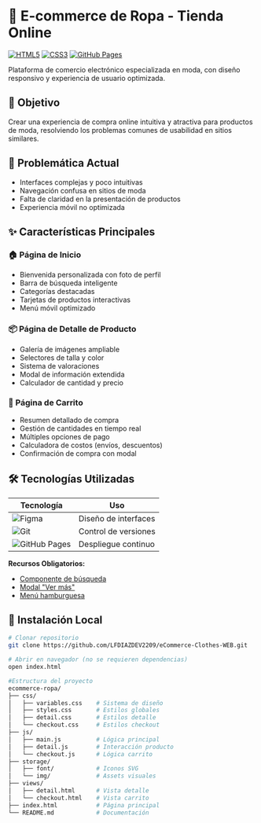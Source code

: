 # 👗 E-commerce de Ropa - Tienda Online

[![HTML5](https://img.shields.io/badge/HTML5-E34F26?style=for-the-badge&logo=html5&logoColor=white)](https://developer.mozilla.org/en-US/docs/Web/HTML)
[![CSS3](https://img.shields.io/badge/CSS3-1572B6?style=for-the-badge&logo=css3&logoColor=white)](https://developer.mozilla.org/en-US/docs/Web/CSS)
[![GitHub Pages](https://img.shields.io/badge/GitHub%20Pages-222222?style=for-the-badge&logo=github&logoColor=white)](https://pages.github.com/)

Plataforma de comercio electrónico especializada en moda, con diseño responsivo y experiencia de usuario optimizada.

## 🎯 Objetivo
Crear una experiencia de compra online intuitiva y atractiva para productos de moda, resolviendo los problemas comunes de usabilidad en sitios similares.

## 🚨 Problemática Actual
- Interfaces complejas y poco intuitivas
- Navegación confusa en sitios de moda
- Falta de claridad en la presentación de productos
- Experiencia móvil no optimizada

## ✨ Características Principales

### 🏠 Página de Inicio
- Bienvenida personalizada con foto de perfil
- Barra de búsqueda inteligente
- Categorías destacadas
- Tarjetas de productos interactivas
- Menú móvil optimizado

### 📦 Página de Detalle de Producto
- Galería de imágenes ampliable
- Selectores de talla y color
- Sistema de valoraciones
- Modal de información extendida
- Calculador de cantidad y precio

### 🛒 Página de Carrito
- Resumen detallado de compra
- Gestión de cantidades en tiempo real
- Múltiples opciones de pago
- Calculadora de costos (envíos, descuentos)
- Confirmación de compra con modal

## 🛠️ Tecnologías Utilizadas
| Tecnología | Uso |
|------------|-----|
| ![Figma](https://img.shields.io/badge/Figma-F24E1E?style=for-the-badge&logo=figma&logoColor=white) | Diseño de interfaces |
| ![Git](https://img.shields.io/badge/Git-F05032?style=for-the-badge&logo=git&logoColor=white) | Control de versiones |
| ![GitHub Pages](https://img.shields.io/badge/GitHub%20Pages-222222?style=for-the-badge&logo=github&logoColor=white) | Despliegue continuo |

**Recursos Obligatorios:**
- [Componente de búsqueda](https://www.facebook.com/story.php?story_fbid=122161474094048970)
- [Modal "Ver más"](https://codepen.io/ckozalla/pen/LYLaVZW)
- [Menú hamburguesa](https://codepen.io/sanketbodke/pen/LYyzzYb)

## 🚀 Instalación Local
```bash
# Clonar repositorio
git clone https://github.com/LFDIAZDEV2209/eCommerce-Clothes-WEB.git

# Abrir en navegador (no se requieren dependencias)
open index.html

#Estructura del proyecto
ecommerce-ropa/
├── css/
│   ├── variables.css    # Sistema de diseño
│   ├── styles.css       # Estilos globales
│   ├── detail.css       # Estilos detalle
│   └── checkout.css     # Estilos checkout
├── js/
│   ├── main.js          # Lógica principal
│   ├── detail.js        # Interacción producto
│   └── checkout.js      # Lógica carrito
├── storage/
│   ├── font/            # Iconos SVG
│   └── img/             # Assets visuales
├── views/
│   ├── detail.html      # Vista detalle
│   └── checkout.html    # Vista carrito
├── index.html           # Página principal
└── README.md            # Documentación